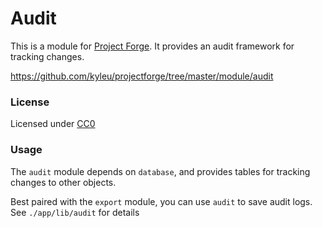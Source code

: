 <!--- Content managed by Project Forge, see [projectforge.md] for details. -->
# Audit

This is a module for [Project Forge](https://projectforge.dev). It provides an audit framework for tracking changes.

https://github.com/kyleu/projectforge/tree/master/module/audit

### License

Licensed under [CC0](https://creativecommons.org/publicdomain/zero/1.0)

### Usage

The `audit` module depends on `database`, and provides tables for tracking changes to other objects. 

Best paired with the `export` module, you can use `audit` to save audit logs. See `./app/lib/audit` for details
